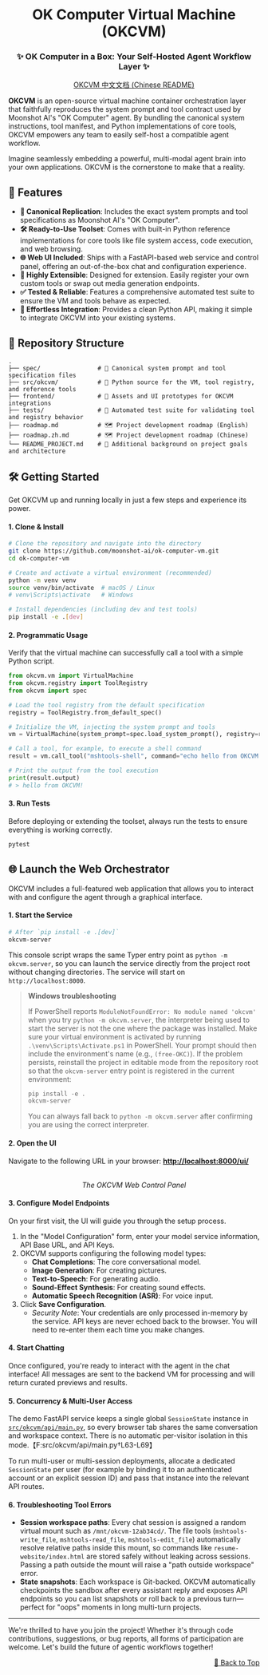 
<div align="center">

<a id="top"></a>

# OK Computer Virtual Machine (OKCVM)

### ✨ OK Computer in a Box: Your Self-Hosted Agent Workflow Layer ✨

</div>

<div align="center">
  
[OKCVM 中文文档 (Chinese README)](README_ZH.md)

</div>

**OKCVM** is an open-source virtual machine container orchestration layer that faithfully reproduces the system prompt and tool contract used by Moonshot AI's "OK Computer" agent. By bundling the canonical system instructions, tool manifest, and Python implementations of core tools, OKCVM empowers any team to easily self-host a compatible agent workflow.

Imagine seamlessly embedding a powerful, multi-modal agent brain into your own applications. OKCVM is the cornerstone to make that a reality.

## 🚀 Features

- **🤖 Canonical Replication**: Includes the exact system prompts and tool specifications as Moonshot AI's "OK Computer".
- **🛠️ Ready-to-Use Toolset**: Comes with built-in Python reference implementations for core tools like file system access, code execution, and web browsing.
- **🌐 Web UI Included**: Ships with a FastAPI-based web service and control panel, offering an out-of-the-box chat and configuration experience.
- **🧩 Highly Extensible**: Designed for extension. Easily register your own custom tools or swap out media generation endpoints.
- **✅ Tested & Reliable**: Features a comprehensive automated test suite to ensure the VM and tools behave as expected.
- **🔌 Effortless Integration**: Provides a clean Python API, making it simple to integrate OKCVM into your existing systems.

## 📂 Repository Structure

```
.
├── spec/                # 📜 Canonical system prompt and tool specification files
├── src/okcvm/           # 🐍 Python source for the VM, tool registry, and reference tools
├── frontend/            # 🎨 Assets and UI prototypes for OKCVM integrations
├── tests/               # 🧪 Automated test suite for validating tool and registry behavior
├── roadmap.md           # 🗺️ Project development roadmap (English)
├── roadmap.zh.md        # 🗺️ Project development roadmap (Chinese)
└── README_PROJECT.md    # 📄 Additional background on project goals and architecture
```

## 🛠️ Getting Started

Get OKCVM up and running locally in just a few steps and experience its power.

#### 1. Clone & Install

```bash
# Clone the repository and navigate into the directory
git clone https://github.com/moonshot-ai/ok-computer-vm.git
cd ok-computer-vm

# Create and activate a virtual environment (recommended)
python -m venv venv
source venv/bin/activate  # macOS / Linux
# venv\Scripts\activate   # Windows

# Install dependencies (including dev and test tools)
pip install -e .[dev]
```

#### 2. Programmatic Usage

Verify that the virtual machine can successfully call a tool with a simple Python script.

```python
from okcvm.vm import VirtualMachine
from okcvm.registry import ToolRegistry
from okcvm import spec

# Load the tool registry from the default specification
registry = ToolRegistry.from_default_spec()

# Initialize the VM, injecting the system prompt and tools
vm = VirtualMachine(system_prompt=spec.load_system_prompt(), registry=registry)

# Call a tool, for example, to execute a shell command
result = vm.call_tool("mshtools-shell", command="echo hello from OKCVM!")

# Print the output from the tool execution
print(result.output)
# > hello from OKCVM!
```

#### 3. Run Tests

Before deploying or extending the toolset, always run the tests to ensure everything is working correctly.

```bash
pytest
```

## 🌐 Launch the Web Orchestrator

OKCVM includes a full-featured web application that allows you to interact with and configure the agent through a graphical interface.

#### 1. Start the Service

```bash
# After `pip install -e .[dev]`
okcvm-server
```
This console script wraps the same Typer entry point as `python -m okcvm.server`,
so you can launch the service directly from the project root without changing
directories. The service will start on `http://localhost:8000`.

> **Windows troubleshooting**
>
> If PowerShell reports `ModuleNotFoundError: No module named 'okcvm'` when you
> try `python -m okcvm.server`, the interpreter being used to start the server
> is not the one where the package was installed. Make sure your virtual
> environment is activated by running `.\venv\Scripts\Activate.ps1` in PowerShell.
> Your prompt should then include the environment's name (e.g., `(free-OKC)`). If the problem persists, reinstall
> the project in editable mode from the repository root so that the
> `okcvm-server` entry point is registered in the current environment:
>
> ```powershell
> pip install -e .
> okcvm-server
> ```
>
> You can always fall back to `python -m okcvm.server` after confirming you are
> using the correct interpreter.

#### 2. Open the UI

Navigate to the following URL in your browser: **[http://localhost:8000/ui/](http://localhost:8000/ui/)**

<div align="center">
  <br/>
  <em>The OKCVM Web Control Panel</em>
</div>

#### 3. Configure Model Endpoints

On your first visit, the UI will guide you through the setup process.

1.  In the "Model Configuration" form, enter your model service information, API Base URL, and API Keys.
2.  OKCVM supports configuring the following model types:
    -   **Chat Completions**: The core conversational model.
    -   **Image Generation**: For creating pictures.
    -   **Text-to-Speech**: For generating audio.
    -   **Sound-Effect Synthesis**: For creating sound effects.
    -   **Automatic Speech Recognition (ASR)**: For voice input.
3.  Click **Save Configuration**.
    *   *Security Note*: Your credentials are only processed in-memory by the service. API keys are never echoed back to the browser. You will need to re-enter them each time you make changes.

#### 4. Start Chatting

Once configured, you're ready to interact with the agent in the chat interface! All messages are sent to the backend VM for processing and will return curated previews and results.

#### 5. Concurrency & Multi-User Access

The demo FastAPI service keeps a single global `SessionState` instance in [`src/okcvm/api/main.py`](src/okcvm/api/main.py), so every browser tab shares the same conversation and workspace context. There is no automatic per-visitor isolation in this mode.【F:src/okcvm/api/main.py†L63-L69】

To run multi-user or multi-session deployments, allocate a dedicated `SessionState` per user (for example by binding it to an authenticated account or an explicit session ID) and pass that instance into the relevant API routes.

#### 6. Troubleshooting Tool Errors

- **Session workspace paths**: Every chat session is assigned a random virtual mount such as `/mnt/okcvm-12ab34cd/`. The file tools (`mshtools-write_file`, `mshtools-read_file`, `mshtools-edit_file`) automatically resolve relative paths inside this mount, so commands like `resume-website/index.html` are stored safely without leaking across sessions. Passing a path outside the mount will raise a "path outside workspace" error.
- **State snapshots**: Each workspace is Git-backed. OKCVM automatically checkpoints the sandbox after every assistant reply and exposes API endpoints so you can list snapshots or roll back to a previous turn—perfect for "oops" moments in long multi-turn projects.

---

We're thrilled to have you join the project! Whether it's through code contributions, suggestions, or bug reports, all forms of participation are welcome. Let's build the future of agentic workflows together!

<p align="right"><a href="#top">🔼 Back to Top</a></p>
